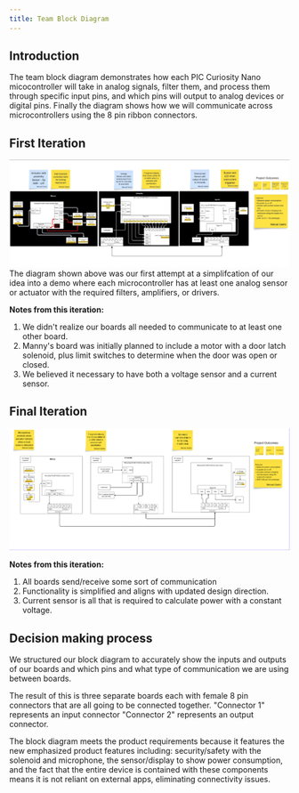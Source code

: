 ```yaml
---
title: Team Block Diagram
---
```




## Introduction
The team block diagram demonstrates how each PIC Curiosity Nano micocontroller will take in analog signals, filter them, and process them through specific input pins, and which pins will output to analog devices or digital pins. Finally the diagram shows how we will communicate across microcontrollers using the 8 pin ribbon connectors. <br>

## First Iteration
![Team Block Diagram](Team203BlockDiagram.jpeg)
The diagram shown above was our first attempt at a simplifcation of our idea into a demo where each microcontroller has at least one analog sensor or actuator with the required filters, amplifiers, or drivers.

**Notes from this iteration:**
 1. We didn't realize our boards all needed to communicate to at least one other board.
 2. Manny's board was initially planned to include a motor with a door latch solenoid, plus limit switches to determine when the door was open or closed.
 3. We believed it necessary to have both a voltage sensor and a current sensor. <br>

 ## Final Iteration
![Team Block Diagram](Team203BlockDiagram2.png)

**Notes from this iteration:**
1. All boards send/receive some sort of communication
2. Functionality is simplified and aligns with updated design direction.
3. Current sensor is all that is required to calculate power with a constant voltage.

## Decision making process
We structured our block diagram to accurately show the inputs and outputs of our boards and which pins and what type of communication we are using between boards.

The result of this is three separate boards each with female 8 pin connectors that are all going to be connected together. "Connector 1" represents an input connector "Connector 2" represents an output connector.

The block diagram meets the product requirements because it features the new emphasized product features including: security/safety with the solenoid and microphone, the sensor/display to show power consumption, and the fact that the entire device is contained with these components means it is not reliant on external apps, eliminating connectivity issues.
